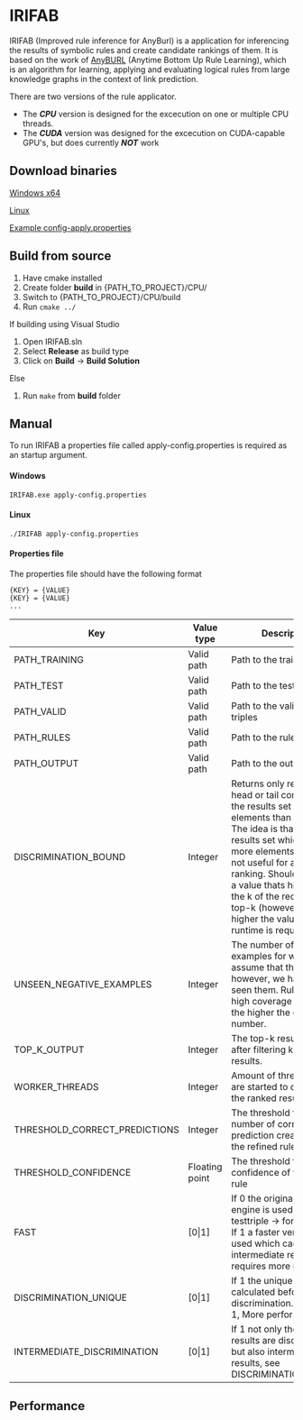 # IRIFAB

IRIFAB (Improved rule inference for AnyBurl) is a application for inferencing the results of symbolic rules and create candidate rankings of them. It is based on the work of [AnyBURL](http://web.informatik.uni-mannheim.de/AnyBURL/) (Anytime Bottom Up Rule Learning), which is an algorithm for learning, applying and evaluating logical rules from large knowledge graphs in the context of link prediction.

There are two versions of the rule applicator. 
+ The ***CPU*** version is designed for the excecution on one or multiple CPU threads. 
+ The ***CUDA*** version was designed for the excecution on CUDA-capable GPU's, but does currently ***NOT*** work

## Download binaries

[Windows x64](https://github.com/OpenBioLink/IRIFAB/raw/master/binaries/windows/IRIFAB.exe)

[Linux](https://github.com/OpenBioLink/IRIFAB/raw/master/binaries/linux/IRIFAB)

[Example config-apply.properties](https://github.com/OpenBioLink/IRIFAB/raw/master/binaries/config-apply.properties)

## Build from source

1. Have cmake installed
2. Create folder **build** in {PATH_TO_PROJECT}/CPU/
3. Switch to {PATH_TO_PROJECT}/CPU/build
4. Run `cmake ../`

If building using Visual Studio
1. Open IRIFAB.sln
2. Select **Release** as build type
4. Click on **Build** → **Build Solution**

Else
1. Run `make` from **build** folder

## Manual

To run IRIFAB a properties file called apply-config.properties is required as an startup argument.

#### Windows

`IRIFAB.exe apply-config.properties`

#### Linux

`./IRIFAB apply-config.properties`

#### Properties file

The properties file should have the following format 
```
{KEY} = {VALUE}
{KEY} = {VALUE}
...
```


| Key                           | Value type     | Description                                                  | Default |
| ----------------------------- | -------------- | ------------------------------------------------------------ | ------- |
| PATH_TRAINING                 | Valid path     | Path to the training triples                                 |         |
| PATH_TEST                     | Valid path     | Path to the test triples                                     |         |
| PATH_VALID                    | Valid path     | Path to the validation triples                               |         |
| PATH_RULES                    | Valid path     | Path to the rule set                                         |         |
| PATH_OUTPUT                   | Valid path     | Path to the output file                                      |         |
| DISCRIMINATION_BOUND          | Integer        | Returns only results for head or tail computation if the results set has less elements than this bound. The idea is that any results set which has more elements is anyhow not useful for a top-k ranking.  Should be set to a value thats higher than the k of the requested top-k (however, the higher the value the more runtime is required) | 1000    |
| UNSEEN_NEGATIVE_EXAMPLES      | Integer        | The number of negative examples for which we assume that they exist, however, we have not seen them. Rules with high coverage are favored the higher the chosen number. | 5       |
| TOP_K_OUTPUT                  | Integer        | The top-k results that are after filtering kept in the results. | 10      |
| WORKER_THREADS                | Integer        | Amount of threads that are started to compute the ranked results. | 3       |
| THRESHOLD_CORRECT_PREDICTIONS | Integer        | The threshold for the number of correct prediction created with the refined rule. | 2       |
| THRESHOLD_CONFIDENCE          | Floating point | The threshold for the confidence of the refined rule         | 0.001   |
| FAST                          | [0\|1]         | If 0 the original rule engine is used (for each testtriple -> for each rule)<br />If 1 a faster version is used which caches intermediate results and requires more memory | 0       |
| DISCRIMINATION_UNIQUE         | [0\|1]         | If 1 the unique results are calculated before discrimination.  (Original 1, More performant: 0) | 1       |
| INTERMEDIATE_DISCRIMINATION   | [0\|1]         | If 1 not only the final results are discriminated, but also intermediate results, see DISCRIMINATION_BOUND | 0       |

## Performance
